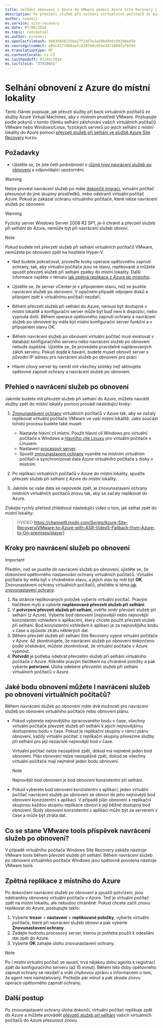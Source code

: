 ```yaml
---
title: Selhání obnovení z Azure do VMware pomocí Azure Site Recovery | Dokumentace Microsoftu
description: Po převzetí služeb při selhání virtuálních počítačů do Azure můžete začít navrácení služeb po obnovení přenést virtuální počítače zpět do místní. Přečtěte si postup, jak navrátit služby po obnovení.
author: nsoneji
ms.service: site-recovery
ms.date: 07/06/2018
ms.topic: conceptual
ms.author: nisoneji
ms.openlocfilehash: 9d8398582766a27f1457e3a59bdde0c59298ed50
ms.sourcegitcommit: a06c4177068aafc8387ddcd54e3071099faf659d
ms.translationtype: MT
ms.contentlocale: cs-CZ
ms.lasthandoff: 07/09/2018
ms.locfileid: "37919831"
---
```

# <a name="fail-back-from-azure-to-an-on-premises-site"></a>Selhání obnovení z Azure do místní lokality

Tento článek popisuje, jak převzít služby při back virtuálních počítačů ze služby Azure Virtual Machines, aby v místním prostředí VMware. Postupujte podle pokynů v tomto článku selhání zálohování vašich virtuálních počítačů VMware nebo Windows/Linux, fyzických serverů po jejich selhání z místní lokality do Azure pomocí [převzetí služeb při selhání ve službě Azure Site Recovery](site-recovery-failover.md) kurzu.

## <a name="prerequisites"></a>Požadavky
- Ujistěte se, že jste četli podrobnosti o [různé typy navrácení služeb po obnovení](concepts-types-of-failback.md) a odpovídající upozornění.

> [!WARNING]
> Nelze provést navrácení služeb po máte [dokončit migraci](migrate-overview.md#what-do-we-mean-by-migration), virtuální počítač přesunout do jiné skupiny prostředků, nebo odstranit virtuální počítač Azure. Pokud je zakázat ochranu virtuálního počítače, které nelze navrácení služeb po obnovení.

> [!WARNING]
> Fyzický server Windows Server 2008 R2 SP1, je-li chránit a převzetí služeb při selhání do Azure, nemůže být při navrácení služeb obnoví.

> [!NOTE]
> Pokud budete mít převzetí služeb při selhání virtuálních počítačů VMware, nemůžete po obnovení zpět na hostitele Hyper-V.


- Než budete pokračovat, proveďte kroky operace opětovného zapnutí ochrany, tak, aby virtuální počítače jsou ve stavu, replikované a můžete spustit převzetí služeb při selhání zpátky do místní lokality. Další informace najdete v tématu [jak zpětná replikace z Azure do místního](vmware-azure-reprotect.md).

- Ujistěte se, že server vCenter je v připojeném stavu, než se pustíte navrácení služeb po obnovení. V opačném případě odpojení disků a připojení zpět k virtuálnímu počítači nezdaří.

- Během převzetí služeb při selhání do Azure, nemusí být dostupné v místní lokalitě a konfigurační server může být buď není k dispozici, nebo vypnuta dolů. Během operace opětovného zapnutí ochrany a navrácení služeb po obnovení by měla být místní konfigurační server funkční a v připojeném stavu OK. 

- Během navrácení služeb po obnovení virtuální počítač musí existovat v databázi konfiguračního serveru nebo navrácení služeb po obnovení nebude úspěšné. Ujistěte se, že provedete pravidelně naplánovaných záloh serveru. Pokud dojde k havárii, budete muset obnovit server s původní IP adresu pro navrácení služeb po obnovení pro práci.

- Hlavní cílový server by neměl mít všechny snímky než aktivujete opětovné zapnutí ochrany a navrácení služeb po obnovení.

## <a name="overview-of-failback"></a>Přehled o navrácení služeb po obnovení
Jakmile budete mít převzetí služeb při selhání do Azure, můžete navrátit služby zpět do místní lokality pomocí provádí následující kroky:

1. [Znovunastavení ochrany](vmware-azure-reprotect.md) virtuálních počítačů v Azure tak, aby se začaly replikovat virtuální počítače VMware ve vaší místní lokalitě. Jako součást tohoto procesu budete také muset:

    * Nastavte hlavní cíl místní. Použít hlavní cíl Windows pro virtuální počítače s Windows a [hlavního cíle Linuxu](vmware-azure-install-linux-master-target.md) pro virtuální počítače s Linuxem.
    * Nastavení [procesový server](vmware-azure-set-up-process-server-azure.md).
    * Spustit [znovunastavení ochrany](vmware-azure-reprotect.md) vypněte na místním virtuálním počítači a synchronizovat data Azure virtuálního počítače s disky v místním.

2. Po replikaci virtuálních počítačů v Azure do místní lokality, spusťte převzetí služeb při selhání z Azure do místní lokality.

3. Jakmile se vaše data se nepovede zpět, je znovunastavení ochrany místních virtuálních počítačů znovu tak, aby se začaly replikovat do Azure.

Získejte rychlý přehled zhlédnout následující video o tom, jak selhat zpět do místní lokality:
> [!VIDEO https://channel9.msdn.com/Series/Azure-Site-Recovery/VMware-to-Azure-with-ASR-Video5-Failback-from-Azure-to-On-premises/player]


## <a name="steps-to-fail-back"></a>Kroky pro navrácení služeb po obnovení

> [!IMPORTANT]
> Předtím, než se pustíte do navrácení služeb po obnovení, ujistěte se, že dokončení opětovného nastavování ochrany virtuálních počítačů. Virtuální počítače by měla být v chráněném stavu, a jejich stav by měl být **OK**. Znovunastavení ochrany virtuálních počítačů, přečtěte si téma [jak znovunastavení ochrany](vmware-azure-reprotect.md).

1. Na stránce replikovaných položek vyberte virtuální počítač. Pravým tlačítkem myši a vyberte **neplánované převzetí služeb při selhání**.
2. V **potvrzení převzetí služeb při selhání**, ověřte směr převzetí služeb při selhání (z Azure). Vyberte bod obnovení (nejnovější nebo nejnovější konzistentní vzhledem k aplikacím), který chcete použít převzetí služeb při selhání. Bod konzistentní vzhledem k aplikaci je za nejnovějšího bodu v čase a způsobí ztrátu některých dat.
3. Během převzetí služeb při selhání Site Recovery vypne virtuální počítače v Azure. Až zkontrolujete, že navrácení služeb po obnovení dokončeno podle očekávání, můžete zkontrolovat, že virtuální počítače v Azure vypnout.
4. **Potvrdit** je potřeba odebrat převzetím služeb při selhání virtuálního počítače z Azure. Klikněte pravým tlačítkem na chráněné položky a pak vyberte **potvrzení**. Úloha odebere převzetím služeb při selhání virtuálních počítačů v Azure.


## <a name="to-what-recovery-point-can-i-fail-back-the-virtual-machines"></a>Jaké bodu obnovení můžete I navrácení služeb po obnovení virtuálních počítačů?

Během navrácení služeb po obnovení máte dvě možnosti pro navrácení služeb po obnovení virtuálního počítače nebo obnovení plánu.

- Pokud vyberete nejnovějšího zpracovaného bodu v čase, všechny virtuální počítače převzetí služeb při selhání k jejich nejnovějšímu dostupnému bodu v čase. Pokud je replikační skupiny v rámci plánu obnovení, každý virtuální počítač z replikační skupiny převezme služby při selhání pro její nezávislé nejnovější bod v čase.

  Virtuální počítač nelze neúspěšné zpět, dokud má nejméně jeden bod obnovení. Plán obnovení nelze neúspěšné zpět, dokud se všechny virtuální počítače mají nejméně jeden bodu obnovení.

  > [!NOTE]
  > Nejnovější bod obnovení je bod obnovení konzistentní při selhání.

- Pokud vyberete bod obnovení konzistentní s aplikací, jeden virtuální počítač navrácení služeb po obnovení se obnoví do jeho nejnovější bod obnovení konzistentní s aplikací. V případě plán obnovení s replikační skupinou každou skupinu replikace obnoví k její běžné dostupný bod obnovení.
Body obnovení konzistentní s aplikací může být za serverem v čase a může být ztráta dat.

## <a name="what-happens-to-vmware-tools-post-failback"></a>Co se stane VMware tools příspěvek navrácení služeb po obnovení?

V případě virtuálního počítače Windows Site Recovery zakáže nástroje VMware tools během převzetí služeb při selhání. Během navrácení služeb po obnovení virtuálního počítače Windows jsou opětovně povolena nástroje VMware tools. 


## <a name="reprotect-from-on-premises-to-azure"></a>Zpětná replikace z místního do Azure
Po dokončení navrácení služeb po obnovení a spustili potvrzení, jsou odstraněny obnovený virtuální počítače v Azure. Teď je virtuální počítač zpět na místní lokalitu, ale nebudou chráněné. Pokud chcete začít znovu replikovat do Azure, postupujte takto:

1. Vyberte **trezor** > **nastavení** > **replikované položky**, vyberte virtuální počítače, které při navrácení služeb obnoví a pak vyberte  **Znovunastavení ochrany**.
2. Zadejte hodnotu procesový server, kterou je potřeba použít k odesílání dat zpět do Azure.
3. Vyberte **OK** zahajte úlohu znovunastavení ochrany.

> [!NOTE]
> Po i místní virtuální počítač se spustí, trvá nějakou dobu agenta k registraci zpět do konfiguračního serveru (až 15 minut). Během této doby opětovného zapnutí ochrany se nezdaří a vrátí chybovou zprávu s informacemi o tom, že agent není nainstalovaný. Počkejte pár minut a pak zkuste znovu operace opětovného zapnutí ochrany.

## <a name="next-steps"></a>Další postup

Po znovunastavení ochrany úloha dokončí, virtuální počítač replikuje zpět do Azure a můžete provádět [převzetí služeb při selhání](site-recovery-failover.md) vašich virtuálních počítačů do Azure přesunout znovu.



